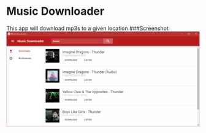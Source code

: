 # Music Downloader
This app will download mp3s to a given location
###Screenshot
![screenshot](res/screenshot.png)